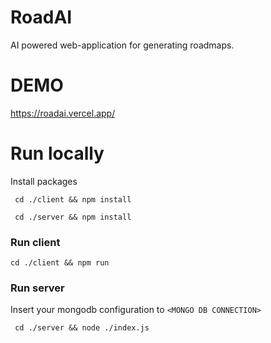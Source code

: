 
# RoadAI

AI powered web-application for generating roadmaps.

# DEMO
https://roadai.vercel.app/

# Run locally

Install packages

``` cd ./client && npm install```

``` cd ./server && npm install```

### Run client

``` cd ./client && npm run ```

###  Run server

Insert your mongodb configuration to ```<MONGO DB CONNECTION>```

``` cd ./server && node ./index.js```


